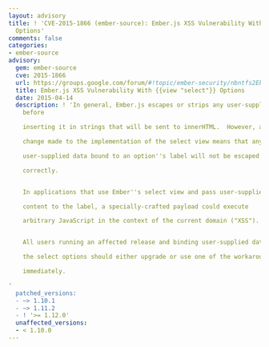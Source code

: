 ```yaml
---
layout: advisory
title: ! 'CVE-2015-1866 (ember-source): Ember.js XSS Vulnerability With {{view "select"}}
  Options'
comments: false
categories:
- ember-source
advisory:
  gem: ember-source
  cve: 2015-1866
  url: https://groups.google.com/forum/#!topic/ember-security/nbntfs2EbRU
  title: Ember.js XSS Vulnerability With {{view "select"}} Options
  date: 2015-04-14
  description: ! 'In general, Ember.js escapes or strips any user-supplied content
    before

    inserting it in strings that will be sent to innerHTML.  However, a

    change made to the implementation of the select view means that any

    user-supplied data bound to an option''s label will not be escaped

    correctly.


    In applications that use Ember''s select view and pass user-supplied

    content to the label, a specially-crafted payload could execute

    arbitrary JavaScript in the context of the current domain ("XSS").


    All users running an affected release and binding user-supplied data to

    the select options should either upgrade or use one of the workarounds

    immediately.

'
  patched_versions:
  - ~> 1.10.1
  - ~> 1.11.2
  - ! '>= 1.12.0'
  unaffected_versions:
  - < 1.10.0
---
```

